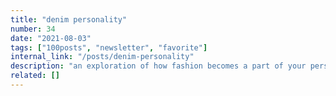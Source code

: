 ```yaml
---
title: "denim personality"
number: 34
date: "2021-08-03"
tags: ["100posts", "newsletter", "favorite"]
internal_link: "/posts/denim-personality"
description: "an exploration of how fashion becomes a part of your personality, why it came to matter so much to me, and rejecting the “uniform” "
related: []
---
```

